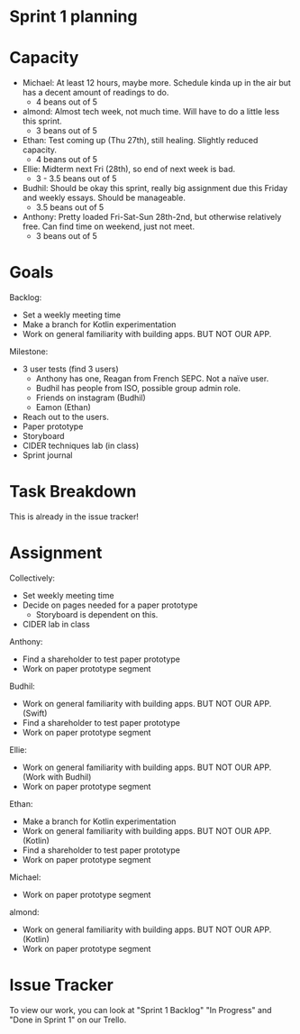 # Sprint 1 planning

# Capacity

- Michael: At least 12 hours, maybe more. Schedule kinda up in the air but has a decent amount of readings to do.
    - 4 beans out of 5
- almond: Almost tech week, not much time. Will have to do a little less this sprint.
    - 3 beans out of 5
- Ethan: Test coming up (Thu 27th), still healing. Slightly reduced capacity. 
    - 4 beans out of 5
- Ellie: Midterm next Fri (28th), so end of next week is bad.
    - 3 - 3.5 beans out of 5
- Budhil: Should be okay this sprint, really big assignment due this Friday and weekly essays. Should be manageable.
    - 3.5 beans out of 5
- Anthony: Pretty loaded Fri-Sat-Sun 28th-2nd, but otherwise relatively free. Can find time on weekend, just not meet.
    - 3 beans out of 5

# Goals

Backlog:

- Set a weekly meeting time
- Make a branch for Kotlin experimentation
- Work on general familiarity with building apps. BUT NOT OUR APP.

Milestone:

- 3 user tests (find 3 users)
    - Anthony has one, Reagan from French SEPC. Not a naïve user.
    - Budhil has people from ISO, possible group admin role.
    - Friends on instagram (Budhil)
    - Eamon (Ethan)
- Reach out to the users.
- Paper prototype
- Storyboard
- CIDER techniques lab (in class)
- Sprint journal

# Task Breakdown

This is already in the issue tracker!

# Assignment

Collectively:

- Set weekly meeting time
- Decide on pages needed for a paper prototype
    - Storyboard is dependent on this.
- CIDER lab in class

Anthony:

- Find a shareholder to test paper prototype
- Work on paper prototype segment

Budhil:

- Work on general familiarity with building apps. BUT NOT OUR APP. (Swift)
- Find a shareholder to test paper prototype
- Work on paper prototype segment

Ellie:

- Work on general familiarity with building apps. BUT NOT OUR APP. (Work with Budhil)
- Work on paper prototype segment

Ethan:

- Make a branch for Kotlin experimentation
- Work on general familiarity with building apps. BUT NOT OUR APP. (Kotlin)
- Find a shareholder to test paper prototype
- Work on paper prototype segment

Michael:

- Work on paper prototype segment

almond:

- Work on general familiarity with building apps. BUT NOT OUR APP. (Kotlin)
- Work on paper prototype segment

# Issue Tracker

To view our work, you can look at "Sprint 1 Backlog" "In Progress" and "Done in Sprint 1" on our Trello.

